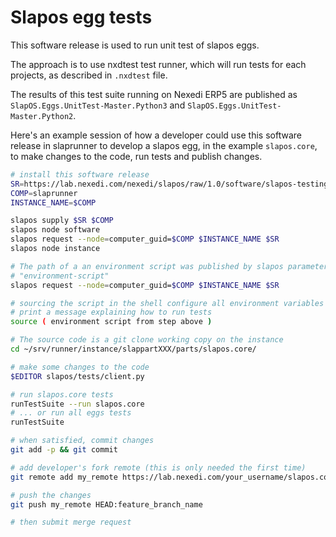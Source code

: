 # Slapos egg tests

This software release is used to run unit test of slapos eggs.

The approach is to use nxdtest test runner, which will run tests for each
projects, as described in `.nxdtest` file.

The results of this test suite running on Nexedi ERP5 are published as
`SlapOS.Eggs.UnitTest-Master.Python3` and `SlapOS.Eggs.UnitTest-Master.Python2`.


Here's an example session of how a developer could use this software release in
slaprunner to develop a slapos egg, in the example `slapos.core`, to make
changes to the code, run tests and publish changes.

```bash
# install this software release
SR=https://lab.nexedi.com/nexedi/slapos/raw/1.0/software/slapos-testing/software.cfg
COMP=slaprunner
INSTANCE_NAME=$COMP

slapos supply $SR $COMP
slapos node software
slapos request --node=computer_guid=$COMP $INSTANCE_NAME $SR
slapos node instance

# The path of a an environment script was published by slapos parameters, as
# "environment-script"
slapos request --node=computer_guid=$COMP $INSTANCE_NAME $SR

# sourcing the script in the shell configure all environment variables and
# print a message explaining how to run tests
source ( environment script from step above )

# The source code is a git clone working copy on the instance
cd ~/srv/runner/instance/slappartXXX/parts/slapos.core/

# make some changes to the code
$EDITOR slapos/tests/client.py

# run slapos.core tests
runTestSuite --run slapos.core
# ... or run all eggs tests
runTestSuite

# when satisfied, commit changes
git add -p && git commit

# add developer's fork remote (this is only needed the first time)
git remote add my_remote https://lab.nexedi.com/your_username/slapos.core.git/

# push the changes
git push my_remote HEAD:feature_branch_name

# then submit merge request
```
